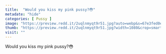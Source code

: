 ```yaml
---
title:  "Would you kiss my pink pussy?😳"
metadate: "hide"
categories: [ Pussy ]
image: "https://preview.redd.it/2uqlnmyqt9r51.jpg?auto=webp&s=67e3fed0ea1d31e6c9891763d380ce3a2d4748f2"
thumb: "https://preview.redd.it/2uqlnmyqt9r51.jpg?width=1080&crop=smart&auto=webp&s=03f2dd940f3bc3d57673c7f22f41e502c2cbdfb7"
visit: ""
---
```

Would you kiss my pink pussy?😳
